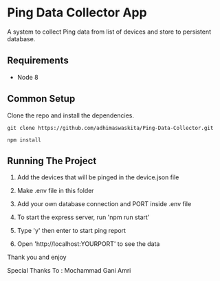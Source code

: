 # Ping Data Collector App

A system to collect Ping data from list of devices and store to persistent database.

## Requirements

* Node 8

## Common Setup

Clone the repo and install the dependencies.

```
git clone https://github.com/adhimaswaskita/Ping-Data-Collector.git
```
```
npm install
```

## Running The Project

1. Add the devices that will be pinged in the device.json file

2. Make .env file in this folder

3. Add your own database connection and PORT inside .env file

4. To start the express server, run 'npm run start'

5. Type 'y' then enter to start ping report

6. Open 'http://localhost:YOURPORT' to see the data


Thank you and enjoy

Special Thanks To : Mochammad Gani Amri
